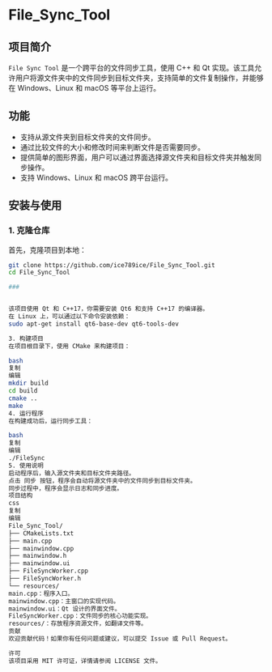 # File_Sync_Tool
## 项目简介

`File Sync Tool` 是一个跨平台的文件同步工具，使用 C++ 和 Qt 实现。该工具允许用户将源文件夹中的文件同步到目标文件夹，支持简单的文件复制操作，并能够在 Windows、Linux 和 macOS 等平台上运行。

## 功能

- 支持从源文件夹到目标文件夹的文件同步。
- 通过比较文件的大小和修改时间来判断文件是否需要同步。
- 提供简单的图形界面，用户可以通过界面选择源文件夹和目标文件夹并触发同步操作。
- 支持 Windows、Linux 和 macOS 跨平台运行。

## 安装与使用

### 1. 克隆仓库

首先，克隆项目到本地：

```bash
git clone https://github.com/ice789ice/File_Sync_Tool.git
cd File_Sync_Tool

###


该项目使用 Qt 和 C++17，你需要安装 Qt6 和支持 C++17 的编译器。
在 Linux 上，可以通过以下命令安装依赖：
sudo apt-get install qt6-base-dev qt6-tools-dev

3. 构建项目
在项目根目录下，使用 CMake 来构建项目：

bash
复制
编辑
mkdir build
cd build
cmake ..
make
4. 运行程序
在构建成功后，运行同步工具：

bash
复制
编辑
./FileSync
5. 使用说明
启动程序后，输入源文件夹和目标文件夹路径。
点击 同步 按钮，程序会自动将源文件夹中的文件同步到目标文件夹。
同步过程中，程序会显示日志和同步进度。
项目结构
css
复制
编辑
File_Sync_Tool/
├── CMakeLists.txt
├── main.cpp
├── mainwindow.cpp
├── mainwindow.h
├── mainwindow.ui
├── FileSyncWorker.cpp
├── FileSyncWorker.h
└── resources/
main.cpp：程序入口。
mainwindow.cpp：主窗口的实现代码。
mainwindow.ui：Qt 设计的界面文件。
FileSyncWorker.cpp：文件同步的核心功能实现。
resources/：存放程序资源文件，如翻译文件等。
贡献
欢迎贡献代码！如果你有任何问题或建议，可以提交 Issue 或 Pull Request。

许可
该项目采用 MIT 许可证，详情请参阅 LICENSE 文件。
